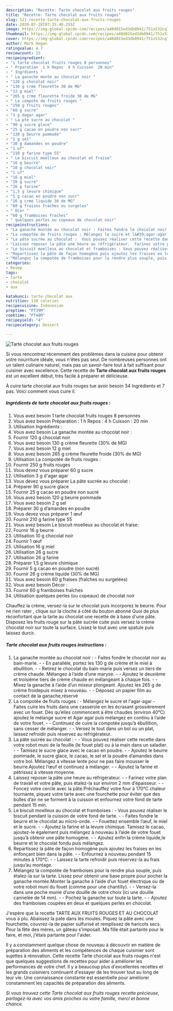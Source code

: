 ```yaml
---
description: "Recette: Tarte chocolat aux fruits rouges"
title: "Recette: Tarte chocolat aux fruits rouges"
slug: 121-recette-tarte-chocolat-aux-fruits-rouges
date: 2020-07-28T07:35:40.255Z
image: https://img-global.cpcdn.com/recipes/a40d015ed3db0941/751x532cq70/tarte-chocolat-aux-fruits-rouges-photo-principale-de-la-recette.jpg
thumbnail: https://img-global.cpcdn.com/recipes/a40d015ed3db0941/751x532cq70/tarte-chocolat-aux-fruits-rouges-photo-principale-de-la-recette.jpg
cover: https://img-global.cpcdn.com/recipes/a40d015ed3db0941/751x532cq70/tarte-chocolat-aux-fruits-rouges-photo-principale-de-la-recette.jpg
author: Mark Hogan
ratingvalue: 4.7
reviewcount: 15
recipeingredient:
- "1 tarte chocolat fruits rouges 8 personnes"
- " Prparation  1 h Repos  4 h Cuisson  20 min"
- " Ingrdients "
- " La ganache monte au chocolat noir "
- "120 g chocolat noir"
- "130 g crme fleurette 30 de MG"
- "12 g miel"
- "265 g crme fleurette froide 30 de MG"
- " La compote de fruits rouges "
- "250 g fruits rouges"
- "60 g sucre"
- "3 g dagar agar"
- " La pte sucre au chocolat "
- "90 g sucre glace"
- "25 g cacao en poudre non sucr"
- "120 g beurre pommade"
- "2 g sel"
- "30 g damandes en poudre"
- "1 uf"
- "210 g farine type 55"
- " Le biscuit moelleux au chocolat et fraise"
- "16 g beurre"
- "10 g chocolat noir"
- "1 uf"
- "16 g miel"
- "26 g sucre"
- "26 g farine"
- "1,5 g levure chimique"
- "5 g cacao en poudre non sucr"
- "26 g crme liquide 30 de MG"
- "60 g fraises fraches ou surgeles"
- " Dcor "
- "60 g framboises fraches"
- " quelques perles ou copeaux de chocolat noir"
recipeinstructions:
- "La ganache montée au chocolat noir : Faites fondre le chocolat noir au bain-marie.  En parallèle, portez les 130 g de crème et le miel à ébullition.  Retirez le chocolat du bain-marie puis versez un tiers de crème chaude. Mélangez à l’aide d’une maryse.  Ajoutez le deuxième et troisième tiers de crème chaude en mélangeant à chaque fois.  Mixez la ganache à l’aide d’un mixeur plongeant. Ajoutez les 265 g de crème froidepuis mixez à nouveau.  Déposez un papier film au contact de la ganache,réservé"
- "La compotée de fruits rouges : Mélangez le sucre et l&#39;agar-agar Faites cuire les fruits dans une casserole en les écrasant grossièrement avec un fouet. Dès qu’elles commencent à être chaudes (environ 40°C) ajoutez le mélange sucre et Agar agar puis mélangez en continu à l’aide de votre fouet.  Continuez de cuire la compotée jusqu’à ébullition, sans cesser de mélanger.  Versez le tout dans un bol ou un plat, laissez refroidir puis réservez au réfrigérateur."
- "La pâte sucrée au chocolat :  Vous pouvez réaliser cette recette dans votre robot muni de la feuille (le fouet plat) ou à la main dans un saladier.  Tamisez le sucre glace avec le cacao en poudre.  Ajoutez le beurre pommade, le sucre glace, le cacao, le sel et la poudre d’amandes dans votre bol. Mélangez à vitesse lente pour ne pas faire mousser le beurre.Ajoutez l’œuf et continuez à mélanger.  Ajoutez la farine et pétrissez à vitesse moyenne."
- "Laissez reposer la pâte une heure au réfrigérateur.  Farinez votre plan de travail et votre pâte, puis étalez-la sur environ 2 mm d’épaisseur.  Foncez votre cercle avec la pâte.Préchauffez votre four à 170°C chaleur tournante, piquez votre tarte avec une fourchette pour éviter que des bulles d’air ne se forment à la cuisson et enfournez votre fond de tarte pendant 15 min."
- "Le biscuit moelleux au chocolat et framboises : Vous pouvez réaliser le biscuit pendant la cuisson de votre fond de tarte.  Faites fondre le beurre et le chocolat au micro-onde.  Fouettez ensemble l’œuf, le miel et le sucre.  Ajoutez la farine et la levure chimique. Tamisez le cacao, ajoutez-le également puis mélangez à nouveau à l’aide de votre fouet jusqu’à obtenir une pâte homogène.  Ajoutez enfin la crème liquide,le beurre et le chocolat fondu puis mélangez."
- "Repartissez la pâte de façon homogène puis ajoutez les fraises en les enfonçant bien dans la pâte.  Enfournez à nouveau pendant 15 minutes à 170°C.  Laissez la tarte refroidir puis réservez-la au frais jusqu’au montage."
- "Mélangez la compotée de framboises pour la rendre plus souple, puis étalez-la sur la tarte. Lissez pour obtenir une base propre pour pocher la ganache montée.Monter la ganache à l’aide d’un fouet électrique ou de votre robot muni du fouet (comme pour une chantilly).  Versez-la dans une poche munie d’une douille de votre choix (ici une douille cannelée de 14 mm).  Pochez la ganache sur toute la tarte.  Ajoutez des framboises coupées en deux et quelques perles en chocolat."
categories:
- Resep
tags:
- tarte
- chocolat
- aux

katakunci: tarte chocolat aux 
nutrition: 110 calories
recipecuisine: Indonesian
preptime: "PT39M"
cooktime: "PT48M"
recipeyield: "4"
recipecategory: Dessert

---
```



![Tarte chocolat aux fruits rouges](https://img-global.cpcdn.com/recipes/a40d015ed3db0941/751x532cq70/tarte-chocolat-aux-fruits-rouges-photo-principale-de-la-recette.jpg)

Si vous rencontrez récemment des problèmes dans la cuisine pour obtenir votre nourriture idéale, vous n'êtes pas seul. De nombreuses personnes ont un talent culinaire naturel, mais pas un savoir-faire tout à fait suffisant pour cuisiner avec excellence. Cette recette de <strong> Tarte chocolat aux fruits rouges </strong> est un excellent début, très facile à préparer et délicieuse.

<!--inarticleads1-->

À cuire tarte chocolat aux fruits rouges tue avoir besoin 34 Ingrédients et 7 pas. Voici comment vous cuire il.

##### Ingrédients de tarte chocolat aux fruits rouges :

1. Vous avez besoin 1 tarte chocolat fruits rouges 8 personnes
1. Vous avez besoin  Préparation : 1 h Repos : 4 h Cuisson : 20 min
1. Utilisation  Ingrédients :
1. Vous avez besoin  La ganache montée au chocolat noir :
1. Fournir 120 g chocolat noir
1. Vous avez besoin 130 g crème fleurette (30% de MG)
1. Vous avez besoin 12 g miel
1. Vous avez besoin 265 g crème fleurette froide (30% de MG)
1. Utilisation  La compotée de fruits rouges :
1. Fournir 250 g fruits rouges
1. Vous devez vous préparer 60 g sucre
1. Utilisation 3 g d&#39;agar agar
1. Vous devez vous préparer  La pâte sucrée au chocolat :
1. Préparer 90 g sucre glace
1. Fournir 25 g cacao en poudre non sucré
1. Vous avez besoin 120 g beurre pommade
1. Vous avez besoin 2 g sel
1. Préparer 30 g d’amandes en poudre
1. Vous devez vous préparer 1 œuf
1. Fournir 210 g farine type 55
1. Vous avez besoin  Le biscuit moelleux au chocolat et fraise:
1. Fournir 16 g beurre
1. Utilisation 10 g chocolat noir
1. Fournir 1 œuf
1. Utilisation 16 g miel
1. Utilisation 26 g sucre
1. Utilisation 26 g farine
1. Préparer 1,5 g levure chimique
1. Fournir 5 g cacao en poudre (non sucré)
1. Fournir 26 g crème liquide (30% de MG)
1. Vous avez besoin 60 g fraises (fraîches ou surgelées)
1. Vous avez besoin  Décor :
1. Fournir 60 g framboises fraîches
1. Utilisation  quelques perles (ou copeaux) de chocolat noir


Chauffez la crème, versez-la sur le chocolat puis incorporez le beurre. Pour ne rien rater , clique sur la cloche à côté du bouton abonné Quoi de plus réconfortant que la tarte au chocolat une recette de à base d&#39;une pâte. Disposez les fruits rouge sur la pâte sucrée cuite puis versez la crème chocolat noir sur toute la surface. Lissez le tout avec une spatule puis laissez durcir. 

<!--inarticleads2-->

##### Tarte chocolat aux fruits rouges instructions :

1. La ganache montée au chocolat noir : - Faites fondre le chocolat noir au bain-marie. -  - En parallèle, portez les 130 g de crème et le miel à ébullition. -  - Retirez le chocolat du bain-marie puis versez un tiers de crème chaude. Mélangez à l’aide d’une maryse. -  - Ajoutez le deuxième et troisième tiers de crème chaude en mélangeant à chaque fois. -  - Mixez la ganache à l’aide d’un mixeur plongeant. Ajoutez les 265 g de crème froidepuis mixez à nouveau. -  - Déposez un papier film au contact de la ganache,réservé
1. La compotée de fruits rouges : - Mélangez le sucre et l&#39;agar-agar - Faites cuire les fruits dans une casserole en les écrasant grossièrement avec un fouet. Dès qu’elles commencent à être chaudes (environ 40°C) ajoutez le mélange sucre et Agar agar puis mélangez en continu à l’aide de votre fouet. -  - Continuez de cuire la compotée jusqu’à ébullition, sans cesser de mélanger. -  - Versez le tout dans un bol ou un plat, laissez refroidir puis réservez au réfrigérateur.
1. La pâte sucrée au chocolat : -  - Vous pouvez réaliser cette recette dans votre robot muni de la feuille (le fouet plat) ou à la main dans un saladier. -  - Tamisez le sucre glace avec le cacao en poudre. -  - Ajoutez le beurre pommade, le sucre glace, le cacao, le sel et la poudre d’amandes dans votre bol. Mélangez à vitesse lente pour ne pas faire mousser le beurre.Ajoutez l’œuf et continuez à mélanger. -  - Ajoutez la farine et pétrissez à vitesse moyenne.
1. Laissez reposer la pâte une heure au réfrigérateur. -  - Farinez votre plan de travail et votre pâte, puis étalez-la sur environ 2 mm d’épaisseur. -  - Foncez votre cercle avec la pâte.Préchauffez votre four à 170°C chaleur tournante, piquez votre tarte avec une fourchette pour éviter que des bulles d’air ne se forment à la cuisson et enfournez votre fond de tarte pendant 15 min.
1. Le biscuit moelleux au chocolat et framboises : - Vous pouvez réaliser le biscuit pendant la cuisson de votre fond de tarte. -  - Faites fondre le beurre et le chocolat au micro-onde. -  - Fouettez ensemble l’œuf, le miel et le sucre. -  - Ajoutez la farine et la levure chimique. Tamisez le cacao, ajoutez-le également puis mélangez à nouveau à l’aide de votre fouet jusqu’à obtenir une pâte homogène. -  - Ajoutez enfin la crème liquide,le beurre et le chocolat fondu puis mélangez.
1. Repartissez la pâte de façon homogène puis ajoutez les fraises en les enfonçant bien dans la pâte. -  - Enfournez à nouveau pendant 15 minutes à 170°C. -  - Laissez la tarte refroidir puis réservez-la au frais jusqu’au montage.
1. Mélangez la compotée de framboises pour la rendre plus souple, puis étalez-la sur la tarte. Lissez pour obtenir une base propre pour pocher la ganache montée.Monter la ganache à l’aide d’un fouet électrique ou de votre robot muni du fouet (comme pour une chantilly). -  - Versez-la dans une poche munie d’une douille de votre choix (ici une douille cannelée de 14 mm). -  - Pochez la ganache sur toute la tarte. -  - Ajoutez des framboises coupées en deux et quelques perles en chocolat.


J&#39;espère que la recette TARTE AUX FRUITS ROUGES ET AU CHOCOLAT vous a plu. Abaissez la pate dans les moules. Piquez la pâte avec une fourchette, couvrez-la de papier sulfurisé et remplissez de haricots secs. Pour la fête des mères, un gâteau s&#39;imposait. Ma fille était partante pour le faire, et moi, j&#39;étais partante pour l&#39;aider. 

<!--inarticleads1-->

<p>
Il y a constamment quelque chose de nouveau à découvrir en matière de préparation des aliments et les compétences de chaque cuisinier sont sujettes à rénovation. Cette recette Tarte chocolat aux fruits rouges n'est que quelques suggestions de recettes pour aider à améliorer les performances de votre chef. Il y a beaucoup plus d'excellentes recettes et les grands cuisiniers continuent d'essayer de les trouver tout au long de leur vie. Une connaissance constante est essentielle pour améliorer constamment les capacités de préparation des aliments.
</p>

<p>
<i>Si vous trouvez cette Tarte chocolat aux fruits rouges recette précieuse, partagez-la avec vos amis proches ou votre famille, merci et bonne chance.</i>
</p>
